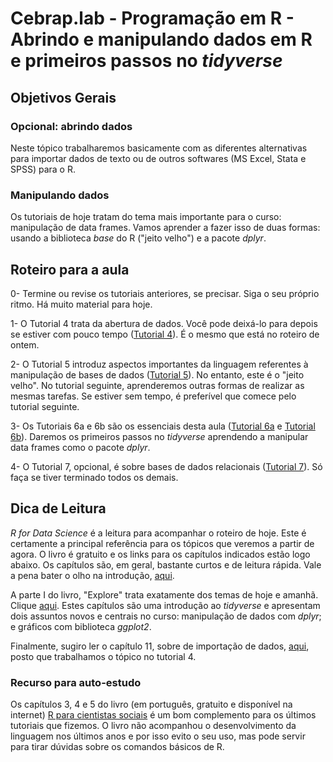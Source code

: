 #  Cebrap.lab - Programação em R - Abrindo e manipulando dados em R e primeiros passos no _tidyverse_

## Objetivos Gerais

### Opcional: abrindo dados

Neste tópico trabalharemos basicamente com as diferentes alternativas para importar dados de texto ou de outros softwares (MS Excel, Stata e SPSS) para o R. 

### Manipulando dados

Os tutoriais de hoje tratam do tema mais importante para o curso: manipulação de data frames. Vamos aprender a fazer isso de duas formas: usando a biblioteca _base_ do R ("jeito velho") e a pacote _dplyr_.

## Roteiro para a aula

0- Termine ou revise os tutoriais anteriores, se precisar. Siga o seu próprio ritmo. Há muito material para hoje.

1- O Tutorial 4 trata da abertura de dados. Você pode deixá-lo para depois se estiver com pouco tempo ([Tutorial 4](https://github.com/leobarone/cebrap_lab_programacao_r/blob/master/tutorials_2019/tutorial04.md)). É o mesmo que está no roteiro de ontem.

2- O Tutorial 5 introduz aspectos importantes da linguagem referentes à manipulação de bases de dados ([Tutorial 5](https://github.com/leobarone/cebrap_lab_programacao_r/blob/master/tutorials_2019/tutorial05.md)). No entanto, este é o "jeito velho". No tutorial seguinte, aprenderemos outras formas de realizar as mesmas tarefas. Se estiver sem tempo, é preferível que comece pelo tutorial seguinte.

3- Os Tutoriais 6a e 6b são os essenciais desta aula ([Tutorial 6a](https://github.com/leobarone/cebrap_lab_programacao_r/blob/master/tutorials_2019/tutorial06a.md) e [Tutorial 6b](https://github.com/leobarone/cebrap_lab_programacao_r/blob/master/tutorials_2019/tutorial06a.md)). Daremos os primeiros passos no _tidyverse_ aprendendo a manipular data frames como o pacote _dplyr_.  

4- O Tutorial 7, opcional, é sobre bases de dados relacionais ([Tutorial 7](https://github.com/leobarone/cebrap_lab_programacao_r/blob/master/tutorials_2019/tutorial07.md)). Só faça se tiver terminado todos os demais.

## Dica de Leitura

_R for Data Science_ é a leitura para acompanhar o roteiro de hoje. Este é certamente a principal referência para os tópicos que veremos a partir de agora. O livro é gratuito e os links para os capítulos indicados estão logo abaixo. Os capítulos são, em geral, bastante curtos e de leitura rápida. Vale a pena bater o olho na introdução, [aqui](http://r4ds.had.co.nz/introduction.html).

A parte I do livro, "Explore" trata exatamente dos temas de hoje e amanhã. Clique [aqui](http://r4ds.had.co.nz/explore-intro.html). Estes capítulos são uma introdução ao _tidyverse_ e apresentam dois assuntos novos e centrais no curso: manipulação de dados com _dplyr_; e gráficos com biblioteca _ggplot2_. 

Finalmente, sugiro ler o capítulo 11, sobre de importação de dados, [aqui](http://r4ds.had.co.nz/data-import.html), posto que trabalhamos o tópico no tutorial 4.

### Recurso para auto-estudo

Os capítulos 3, 4 e 5 do livro (em português, gratuito e disponível na internet) [R para cientistas sociais](http://www.uesc.br/editora/livrosdigitais_20140513/r_cientistas.pdf) é um bom complemento para os últimos tutoriais que fizemos. O livro não acompanhou o desenvolvimento da linguagem nos últimos anos e por isso evito o seu uso, mas pode servir para tirar dúvidas sobre os comandos básicos de R.